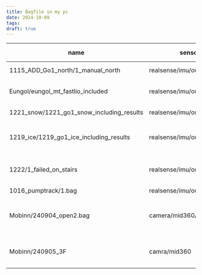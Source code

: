 ```yaml
---
title: Bagfile in my pc
date: 2024-10-09
tags: 
draft: true
---
```

| name                                      | sensors                      | has_GT | Loop | Config                      | Dynamic Objects                                    | Misc                          |
| ----------------------------------------- | ---------------------------- | ------ | ---- | --------------------------- | -------------------------------------------------- | ----------------------------- |
| 1115_ADD_Go1_north/1_manual_north         | realsense/imu/ouster/dvs     | X      | O    | go1 north                   | X                                                  | Long term                     |
| Eungol/eungol_mt_fastlio_included         | realsense/imu/ouster/dvs     | O      | X    | go1 north                   | X                                                  | Very dynamic and wild         |
| 1221_snow/1221_go1_snow_including_results | realsense/imu/ouster/dvs/    | X      | O    | go1 north                   | X                                                  | snow, campus                  |
| 1219_ice/1219_go1_ice_including_results   | realsense/imu/ouster/dvs     | O      | 🔺   | go1 north                   | X                                                  | Middle, Super dynamic, campus |
| 1222/1_failed_on_stairs                   | realsense/imu/ouster/dvs     |        | X    | go1 north                   | X                                                  | Long term dynamic and wild    |
| 1016_pumptrack/1.bag                      | realsense/imu/ouster/dvs/gps | O      | X    | go1 north                   | X                                                  | dynamic                       |
| Mobinn/240904_open2.bag                   | camera/mid360/GPS            | 🔺     | X    | mobinn_cam_color_multi.yaml | rearcam : consistently<br>frontcam : a few, shadow | campus,  Middle               |
| Mobinn/240905_3F                          | camra/mid360                 | X      | O    | mobinn                      | rearcam : consistently <br>frontcam : clear        | Indoor, Middle                |

